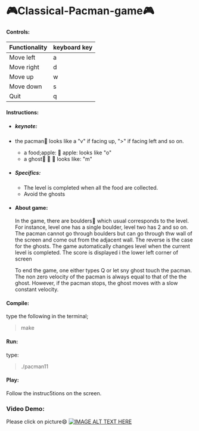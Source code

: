 # :video_game:Classical-Pacman-game:video_game:
#### Controls:
 |Functionality | keyboard key |
| ------------ | ------------ |
| Move left |   a |
| Move right |   d |
| Move up |  w |
| Move down |   s |
| Quit|       q |

#### Instructions:
- ##### keynote:

- the pacman:space_invader: looks like a "v" if facing up, ">" if facing left and so on.
  - a food;apple: :apple: apple: looks like "o"
  - a ghost:ghost: :ghost: :ghost: looks like: "m"
 -  ##### Specifics:  
     - The level is completed when all the food are collected.
    - Avoid the ghosts

- #### About game:
   In the game, there are boulders:department_store: which usual corresponds to the level. For instance, level one has a single boulder, level two
 has 2 and so on. The pacman cannot go through boulders but can go through thw wall of the screen and come out from the adjacent wall.
 The reverse is the case for the ghosts. The game automatically changes level when the current level is completed. The score is displayed i the lower
 left corner of screen
 
  To end the game, one either types Q or let sny ghost touch the pacman. The non zero velocity of the pacman is always equal to that of the
 the ghost. However, if the pacman stops, the ghost moves with a slow constant velocity.
 

#### Compile:
type the following in the terminal;
>make

#### Run:
type:
>./pacman11
#### Play:
Follow the instruc5tions on the screen.
### Video Demo:
Please click on picture:smile:
[![IMAGE ALT TEXT HERE](https://img.youtube.com/vi/2_fUEtnxpiQ/0.jpg)](https://www.youtube.com/watch?v=2_fUEtnxpiQ&feature=youtu.be)
